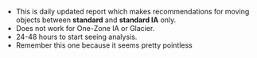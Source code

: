 
- This is daily updated report which makes recommendations for moving objects between **standard** and **standard IA** only.
- Does not work for One-Zone IA or Glacier.
- 24-48 hours to start seeing analysis.
- Remember this one because it seems pretty pointless

